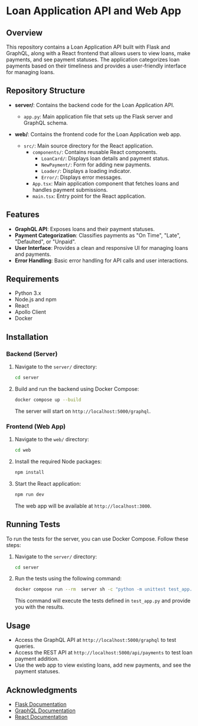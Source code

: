 # Loan Application API and Web App

## Overview

This repository contains a Loan Application API built with Flask and GraphQL, along with a React frontend that allows users to view loans, make payments, and see payment statuses. The application categorizes loan payments based on their timeliness and provides a user-friendly interface for managing loans.

## Repository Structure

- **server/**: Contains the backend code for the Loan Application API.
  - `app.py`: Main application file that sets up the Flask server and GraphQL schema.
  
- **web/**: Contains the frontend code for the Loan Application web app.
  - `src/`: Main source directory for the React application.
    - `components/`: Contains reusable React components.
      - `LoanCard/`: Displays loan details and payment status.
      - `NewPayment/`: Form for adding new payments.
      - `Loader/`: Displays a loading indicator.
      - `Error/`: Displays error messages.
    - `App.tsx`: Main application component that fetches loans and handles payment submissions.
    - `main.tsx`: Entry point for the React application.

## Features

- **GraphQL API**: Exposes loans and their payment statuses.
- **Payment Categorization**: Classifies payments as "On Time", "Late", "Defaulted", or "Unpaid".
- **User Interface**: Provides a clean and responsive UI for managing loans and payments.
- **Error Handling**: Basic error handling for API calls and user interactions.

## Requirements

- Python 3.x
- Node.js and npm
- React
- Apollo Client
- Docker

## Installation

### Backend (Server)

1. Navigate to the `server/` directory:
   ```bash
   cd server
   ```

2. Build and run the backend using Docker Compose:
   ```bash
   docker compose up --build
   ```

   The server will start on `http://localhost:5000/graphql`.

### Frontend (Web App)

1. Navigate to the `web/` directory:
   ```bash
   cd web
   ```

2. Install the required Node packages:
   ```bash
   npm install
   ```

3. Start the React application:
   ```bash
   npm run dev
   ```

   The web app will be available at `http://localhost:3000`.

## Running Tests

To run the tests for the server, you can use Docker Compose. Follow these steps:

1. Navigate to the `server/` directory:
   ```bash
   cd server
   ```

2. Run the tests using the following command:
   ```bash
   docker compose run --rm  server sh -c "python -m unittest test_app.py"
   ```

   This command will execute the tests defined in `test_app.py` and provide you with the results.

## Usage

- Access the GraphQL API at `http://localhost:5000/graphql` to test queries.
- Access the REST API at `http://localhost:5000/api/payments` to test loan payment addition.
- Use the web app to view existing loans, add new payments, and see the payment statuses.

## Acknowledgments

- [Flask Documentation](https://flask.palletsprojects.com/)
- [GraphQL Documentation](https://graphql.org/learn/)
- [React Documentation](https://reactjs.org/docs/getting-started.html)

